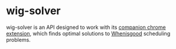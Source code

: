 # wig-solver

wig-solver is an API designed to work with its [companion chrome extension](https://github.com/diracdeltafunk/wig-solver-chrome), which finds optimal solutions to [Whenisgood](https://whenisgood.net) scheduling problems.